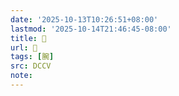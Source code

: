```yaml
---
date: '2025-10-13T10:26:51+08:00'
lastmod: '2025-10-14T21:46:45-08:00'
title: 􁕺
url: 􁕺
tags: [腕]
src: DCCV
note:
---
```

